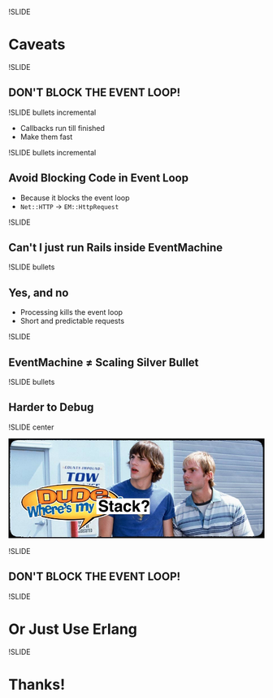 !SLIDE

# Caveats #

!SLIDE

## DON'T BLOCK THE EVENT LOOP! ##

!SLIDE bullets incremental

* Callbacks run till finished
* Make them fast

!SLIDE bullets incremental

## Avoid Blocking Code in Event Loop ##

* Because it blocks the event loop
* `Net::HTTP` -> `EM::HttpRequest`

!SLIDE

## Can't I just run Rails inside EventMachine ##

!SLIDE bullets

## Yes, and no ##

* Processing kills the event loop
* Short and predictable requests

!SLIDE

## EventMachine ≠ Scaling Silver Bullet ##

!SLIDE bullets

## Harder to Debug ##

!SLIDE center

![Dude, where's my stack?](dude_wheres_my_car.jpg)

!SLIDE

## DON'T BLOCK THE EVENT LOOP! ##

!SLIDE

# Or Just Use Erlang #

!SLIDE

# Thanks! #
